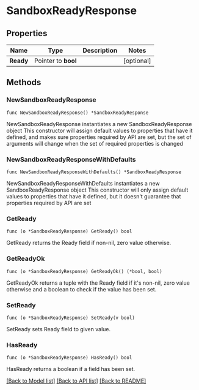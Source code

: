 # SandboxReadyResponse

## Properties

Name | Type | Description | Notes
------------ | ------------- | ------------- | -------------
**Ready** | Pointer to **bool** |  | [optional] 

## Methods

### NewSandboxReadyResponse

`func NewSandboxReadyResponse() *SandboxReadyResponse`

NewSandboxReadyResponse instantiates a new SandboxReadyResponse object
This constructor will assign default values to properties that have it defined,
and makes sure properties required by API are set, but the set of arguments
will change when the set of required properties is changed

### NewSandboxReadyResponseWithDefaults

`func NewSandboxReadyResponseWithDefaults() *SandboxReadyResponse`

NewSandboxReadyResponseWithDefaults instantiates a new SandboxReadyResponse object
This constructor will only assign default values to properties that have it defined,
but it doesn't guarantee that properties required by API are set

### GetReady

`func (o *SandboxReadyResponse) GetReady() bool`

GetReady returns the Ready field if non-nil, zero value otherwise.

### GetReadyOk

`func (o *SandboxReadyResponse) GetReadyOk() (*bool, bool)`

GetReadyOk returns a tuple with the Ready field if it's non-nil, zero value otherwise
and a boolean to check if the value has been set.

### SetReady

`func (o *SandboxReadyResponse) SetReady(v bool)`

SetReady sets Ready field to given value.

### HasReady

`func (o *SandboxReadyResponse) HasReady() bool`

HasReady returns a boolean if a field has been set.


[[Back to Model list]](../README.md#documentation-for-models) [[Back to API list]](../README.md#documentation-for-api-endpoints) [[Back to README]](../README.md)


